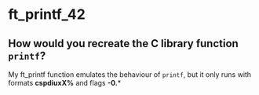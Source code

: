 # ft_printf_42
## How would you recreate the C library function `printf`?
My ft_printf function emulates the behaviour of `printf`, but it only runs with formats **cspdiuxX%** and flags **-0.***
